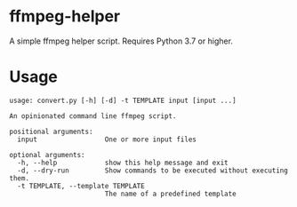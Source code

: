 # ffmpeg-helper
A simple ffmpeg helper script. Requires Python 3.7 or higher.

# Usage
```
usage: convert.py [-h] [-d] -t TEMPLATE input [input ...]

An opinionated command line ffmpeg script.

positional arguments:
  input                 One or more input files

optional arguments:
  -h, --help            show this help message and exit
  -d, --dry-run         Show commands to be executed without executing them.
  -t TEMPLATE, --template TEMPLATE
                        The name of a predefined template
```
